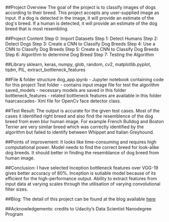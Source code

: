 ##Project Overview
The goal of the project is to classify images of dogs according to their breed. This project accepts any user-supplied image as input. If a dog is detected in the image, it will provide an estimate of the dog's breed. If a human is detected, it will provide an estimate of the dog breed that is most resembling. 

##Project Content
Step 0: Import Datasets
Step 1: Detect Humans
Step 2: Detect Dogs
Step 3: Create a CNN to Classify Dog Breeds 
Step 4: Use a CNN to Classify Dog Breeds 
Step 5: Create a CNN to Classify Dog Breeds 
Step 6: Algorithm to determine Dog Breed
Step 7: Testing the Algorithm

##Library
sklearn, keras, numpy, glob, random, cv2, matplotlib.pyplot, tqdm, PIL, extract_bottleneck_features

##File & folder structure
dog_app.ipynb - Jupyter notebook containing code for this project
Test folder - contains input image file for test the algorithm
saved_models - necessary models are saved in this folder
bottleneck_features - related bottleneck features are available in this folder
haarcascades- Xml file for OpenCv face detector class.

##Test Result:
The output is accurate for the given test cases. Most of the cases it identified right breed and also find the resemblence of the dog breed from even blur human image. For example French Bulldog and Boston Terrier are very similar breed which was correctly identified by the algorithm but failed to identify between Whippet and Italian Greyhound.

##Points of improvement: 
It looks like time-consuming and requires high computational power. Model needs to find the correct breed for look-alike dog breeds. It should better in finding the resemblance of dog breed from human image.

##Conclusion:
I have selected Inception bottleneck features over VGG-19 gives better accuracy of 80%. Inception is sutiable model because of its efficient for the high-performance output. Ability to extract features from input data at varying scales through the utilisation of varying convolutional filter sizes. 

##Blog:
The detail of this project can be found at the blog available [here](https://medium.com/@prabhagtec/dog-breed-classifier-13a81a614cb3)

##Acknowledgements: credits to Udacity’s Data Scientist Nanodegree Program

